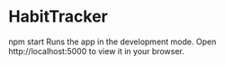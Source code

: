 # HabitTracker

npm start
Runs the app in the development mode.
Open http://localhost:5000 to view it in your browser.
